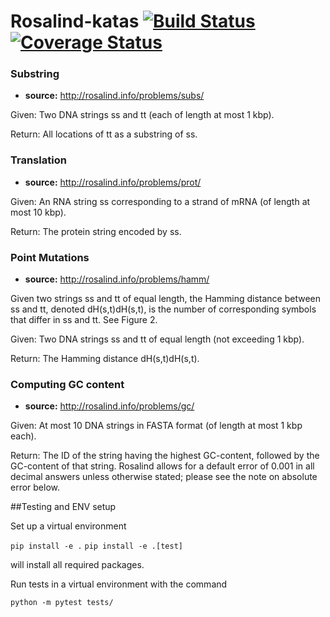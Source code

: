 # Rosalind-katas [![Build Status](https://travis-ci.org/clair3st/Rosalind-katas.svg?branch=master)](https://travis-ci.org/clair3st/Rosalind-katas) [![Coverage Status](https://coveralls.io/repos/github/clair3st/Rosalind-katas/badge.svg?branch=master)](https://coveralls.io/github/clair3st/Rosalind-katas?branch=master)

### Substring

- **source:** http://rosalind.info/problems/subs/

Given: Two DNA strings ss and tt (each of length at most 1 kbp).

Return: All locations of tt as a substring of ss.

### Translation

- **source:** http://rosalind.info/problems/prot/

Given: An RNA string ss corresponding to a strand of mRNA (of length at most 10 kbp).

Return: The protein string encoded by ss.

### Point Mutations

- **source:** http://rosalind.info/problems/hamm/

Given two strings ss and tt of equal length, the Hamming distance between ss and tt, denoted dH(s,t)dH(s,t), is the number of corresponding symbols that differ in ss and tt. See Figure 2.

Given: Two DNA strings ss and tt of equal length (not exceeding 1 kbp).

Return: The Hamming distance dH(s,t)dH(s,t).

### Computing GC content

- **source:** http://rosalind.info/problems/gc/

Given: At most 10 DNA strings in FASTA format (of length at most 1 kbp each).

Return: The ID of the string having the highest GC-content, followed by the GC-content of that string. Rosalind allows for a default error of 0.001 in all decimal answers unless otherwise stated; please see the note on absolute error below.


##Testing and ENV setup

Set up a virtual environment

`pip install -e .`
`pip install -e .[test]`

will install all required packages.

Run tests in a virtual environment with the command

`python -m pytest tests/`